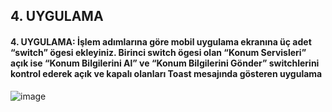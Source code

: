 ## 4. UYGULAMA
#### 4. UYGULAMA: İşlem adımlarına göre mobil uygulama ekranına üç adet “switch” ögesi ekleyiniz. Birinci switch ögesi olan “Konum Servisleri” açık ise “Konum Bilgilerini Al” ve “Konum Bilgilerini Gönder” switchlerini kontrol ederek açık ve kapalı olanları Toast mesajında gösteren uygulama
![image](https://github.com/user-attachments/assets/8ad4b0f0-86f8-4724-beb0-6247f9119edc)
